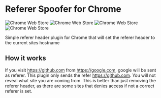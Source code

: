 # Referer Spoofer for Chrome

![Chrome Web Store](https://img.shields.io/chrome-web-store/v/nedcnljljepcmijggocgleljcfcfdajh.svg)
![Chrome Web Store](https://img.shields.io/chrome-web-store/d/nedcnljljepcmijggocgleljcfcfdajh.svg?maxAge=2592000)
![Chrome Web Store](https://img.shields.io/chrome-web-store/rating/nedcnljljepcmijggocgleljcfcfdajh.svg?maxAge=2592000)
![Chrome Web Store](https://img.shields.io/chrome-web-store/rating-count/nedcnljljepcmijggocgleljcfcfdajh.svg?maxAge=2592000)

Simple referer header plugin for Chrome that will set the referer header to the current sites hostname

## How it works

If you visit https://github.com from https://google.com, google will be sent as referer. This plugin only sends
the refer https://github.com. You will not reveal what site you are coming from. This is better than just
removing the referer header, as there are some sites that denies access if not a correct referer is set.
